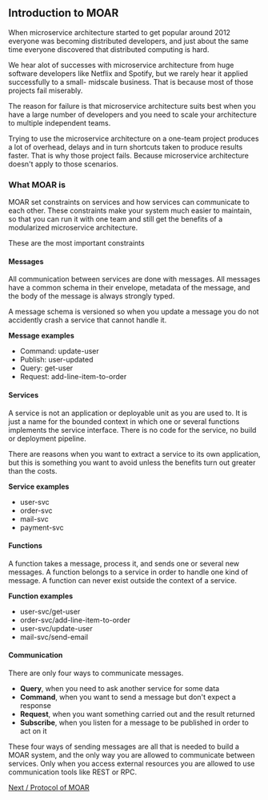 ## Introduction to MOAR

When microservice architecture started to get popular around 2012 everyone was becoming distributed developers, and just about the same time everyone discovered that distributed computing is hard.

We hear alot of successes with microservice architecture from huge software developers like Netflix and Spotify, but we rarely hear it applied successfully to a small- midscale business. That is because most of those projects fail miserably.

The reason for failure is that microservice architecture suits best when you have a large number of developers and you need to scale your architecture to multiple independent teams.

Trying to use the microservice architecture on a one-team project produces a lot of overhead, delays and in turn shortcuts taken to produce results faster. That is why those project fails. Because microservice architecture doesn't apply to those scenarios.

### What MOAR is

MOAR set constraints on services and how services can communicate to each other. These constraints make your system much easier to maintain, so that you can run it with one team and still get the benefits of a modularized microservice architecture.

These are the most important constraints

#### Messages

All communication between services are done with messages. All messages have a common schema in their envelope, metadata of the message, and the body of the message is always strongly typed.

A message schema is versioned so when you update a message you do not accidently crash a service that cannot handle it.

**Message examples**

* Command: update-user
* Publish: user-updated
* Query: get-user
* Request: add-line-item-to-order

#### Services

A service is not an application or deployable unit as you are used to. It is just a name for the bounded context in which one or several functions implements the service interface. There is no code for the service, no build or deployment pipeline.

There are reasons when you want to extract a service to its own application, but this is something you want to avoid unless the benefits turn out greater than the costs.

**Service examples**

* user-svc
* order-svc
* mail-svc
* payment-svc

#### Functions

A function takes a message, process it, and sends one or several new messages. A function belongs to a service in order to handle one kind of message. A function can never exist outside the context of a service.

**Function examples**

* user-svc/get-user
* order-svc/add-line-item-to-order
* user-svc/update-user
* mail-svc/send-email

#### Communication

There are only four ways to communicate messages.

* **Query**, when you need to ask another service for some data
* **Command**, when you want to send a message but don't expect a response
* **Request**, when you want something carried out and the result returned
* **Subscribe**, when you listen for a message to be published in order to act on it

These four ways of sending messages are all that is needed to build a MOAR system, and the only way you are allowed to communicate between services. Only when you access external resources you are allowed to use communication tools like REST or RPC.

[Next / Protocol of MOAR](protocol.html)